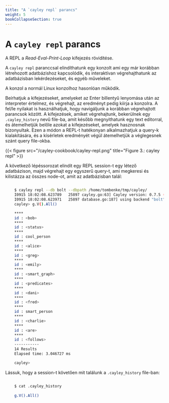 ```yaml
---
title: "A `cayley repl` parancs"
weight: 5
bookCollapseSection: true
---
```


# A `cayley repl` parancs

A REPL a _Read-Eval-Print-Loop_ kifejezés rövidítése.

A `cayley repl` paranccsal elindíthatunk egy konzolt ami egy már korábban létrehozott adatbázishoz kapcsolódik, és interaktívan végrehajthatunk az adatbázisban lekérdezéseket, és egyéb műveleket.

A konzol a normál Linux konzolhoz hasonlóan működik.

Beírhatjuk a kifejezéseket, amelyeket az Enter billentyű lenyomása után az interpreter értelmez, és végrehajt, az eredményt pedig kiírja a konzolra.
A fel/le nyilakat is használhatjuk, hogy navigáljunk a korábban végrehajtott parancsok között.
A kifejezések, amiket végrehajtunk, bekerülnek egy `.cayley_history` nevű file-ba, amit később megnyithatunk egy text editorral, és átemelhetjük belőle azokat a kifejezéseket, amelyek hasznosnak bizonyultak.
Ezen a módon a REPL-t hatékonyan alkalmazhatjuk a query-k kialakítására, és a kísérletek eredményét végül átemelhetjük a véglegesnek szánt query file-okba.

{{< figure src="/cayley-cookbook/cayley-repl.png" title="Figure 3.: cayley repl" >}}

A következő lépéssorozat elindít egy REPL session-t egy létező adatbázison, majd végrehajt egy egyszerű query-t, ami megkeresi és kilistázza az összes node-ot, amit az adatbázisban talál:

```bash

    $ cayley repl --db bolt --dbpath /home/tombenke/tmp/cayley/ 
    I0915 18:02:08.623789   25897 cayley.go:63] Cayley version: 0.7.5 (cf576babb7db)
    I0915 18:02:08.623971   25897 database.go:187] using backend "bolt" (/home/tombenke/tmp/cayley/)
    cayley> g.V().All()

    ****
    id : <bob>
    ****
    id : <status>
    ****
    id : cool_person
    ****
    id : <alice>
    ****
    id : <greg>
    ****
    id : <emily>
    ****
    id : <smart_graph>
    ****
    id : <predicates>
    ****
    id : <dani>
    ****
    id : <fred>
    ****
    id : smart_person
    ****
    id : <charlie>
    ****
    id : <are>
    ****
    id : <follows>
    -----------
    14 Results
    Elapsed time: 3.046727 ms

    cayley>

```

Lássuk, hogy a session-t követően mit találunk a `.cayley_history` file-ban:
```bash

    $ cat .cayley_history 
    
    g.V().All()

```
